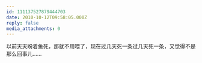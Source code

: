 ```yaml
---
id: 111137527879444703
date: 2010-10-12T09:58:05.000Z
reply: false
media_attachments: 0
---
```


以前天天盼着鱼死，那就不用喂了，现在过几天死一条过几天死一条，又觉得不是那么回事儿……

